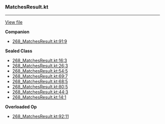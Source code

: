 ### MatchesResult.kt
---
[View file](../../precision_analyzed/268_MatchesResult.kt)

**Companion**

 - [268_MatchesResult.kt:91:9](../../precision_analyzed/268_MatchesResult.kt#L91)

**Sealed Class**

 - [268_MatchesResult.kt:16:3](../../precision_analyzed/268_MatchesResult.kt#L16)
 - [268_MatchesResult.kt:26:3](../../precision_analyzed/268_MatchesResult.kt#L26)
 - [268_MatchesResult.kt:54:5](../../precision_analyzed/268_MatchesResult.kt#L54)
 - [268_MatchesResult.kt:69:7](../../precision_analyzed/268_MatchesResult.kt#L69)
 - [268_MatchesResult.kt:68:5](../../precision_analyzed/268_MatchesResult.kt#L68)
 - [268_MatchesResult.kt:80:5](../../precision_analyzed/268_MatchesResult.kt#L80)
 - [268_MatchesResult.kt:44:3](../../precision_analyzed/268_MatchesResult.kt#L44)
 - [268_MatchesResult.kt:14:1](../../precision_analyzed/268_MatchesResult.kt#L14)

**Overloaded Op**

 - [268_MatchesResult.kt:92:11](../../precision_analyzed/268_MatchesResult.kt#L92)
